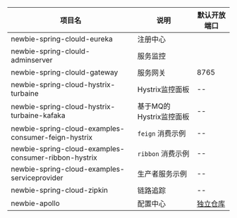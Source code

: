 | 项目名  |  说明 | 默认开放端口  
|---|---|---|
|newbie-spring-clould-eureka|注册中心 || 
|newbie-spring-clould-adminserver|服务监控 ||
|newbie-spring-clould-gateway|服务网关 |8765|
|newbie-spring-cloud-hystrix-turbaine|Hystrix监控面板|--|
|newbie-spring-cloud-hystrix-turbaine-kafaka|基于MQ的 Hystrix监控面板 |--|
| newbie-spring-cloud-examples-consumer-feign-hystrix |  `feign`  消费示例 | --|
|newbie-spring-cloud-examples-consumer-ribbon-hystrix|`ribbon` 消费示例 |--|
|newbie-spring-cloud-examples-serviceprovider|生产者服务示例 |--|
|newbie-spring-cloud-zipkin|链路追踪 |--|
|newbie-apollo|配置中心 |[独立仓库](https://github.com/halower/newbie-apollo)|

